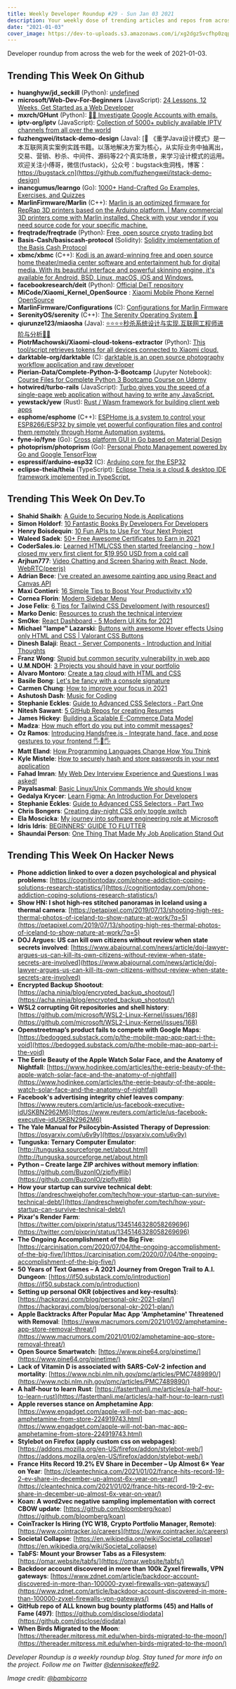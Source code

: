 ```yaml
---
title: Weekly Developer Roundup #29 - Sun Jan 03 2021
description: Your weekly dose of trending articles and repos from across the web!
date: "2021-01-03"
cover_image: https://dev-to-uploads.s3.amazonaws.com/i/xg2dgz5vcfhp0zqp92hk.png
---
```


Developer roundup from across the web for the week of 2021-01-03.

<Ad />

## Trending This Week On Github

- **huanghyw/jd_seckill** (Python): [undefined](https://github.com/huanghyw/jd_seckill)
- **microsoft/Web-Dev-For-Beginners** (JavaScript): [24 Lessons, 12 Weeks, Get Started as a Web Developer](https://github.com/microsoft/Web-Dev-For-Beginners)
- **mxrch/GHunt** (Python): [🕵️‍♂️ Investigate Google Accounts with emails.](https://github.com/mxrch/GHunt)
- **iptv-org/iptv** (JavaScript): [Collection of 5000+ publicly available IPTV channels from all over the world](https://github.com/iptv-org/iptv)
- **fuzhengwei/itstack-demo-design** (Java): [🎨 《重学Java设计模式》是一本互联网真实案例实践书籍。以落地解决方案为核心，从实际业务中抽离出，交易、营销、秒杀、中间件、源码等22个真实场景，来学习设计模式的运用。欢迎关注小傅哥，微信(fustack)，公众号：bugstack虫洞栈，博客：https://bugstack.cn](https://github.com/fuzhengwei/itstack-demo-design)
- **inancgumus/learngo** (Go): [1000+ Hand-Crafted Go Examples, Exercises, and Quizzes](https://github.com/inancgumus/learngo)
- **MarlinFirmware/Marlin** (C++): [Marlin is an optimized firmware for RepRap 3D printers based on the Arduino platform. | Many commercial 3D printers come with Marlin installed. Check with your vendor if you need source code for your specific machine.](https://github.com/MarlinFirmware/Marlin)
- **freqtrade/freqtrade** (Python): [Free, open source crypto trading bot](https://github.com/freqtrade/freqtrade)
- **Basis-Cash/basiscash-protocol** (Solidity): [Solidity implementation of the Basis Cash Protocol](https://github.com/Basis-Cash/basiscash-protocol)
- **xbmc/xbmc** (C++): [Kodi is an award-winning free and open source home theater/media center software and entertainment hub for digital media. With its beautiful interface and powerful skinning engine, it's available for Android, BSD, Linux, macOS, iOS and Windows.](https://github.com/xbmc/xbmc)
- **facebookresearch/deit** (Python): [Official DeiT repository](https://github.com/facebookresearch/deit)
- **MiCode/Xiaomi_Kernel_OpenSource** : [Xiaomi Mobile Phone Kernel OpenSource](https://github.com/MiCode/Xiaomi_Kernel_OpenSource)
- **MarlinFirmware/Configurations** (C): [Configurations for Marlin Firmware](https://github.com/MarlinFirmware/Configurations)
- **SerenityOS/serenity** (C++): [The Serenity Operating System 🐞](https://github.com/SerenityOS/serenity)
- **qiurunze123/miaosha** (Java): [⭐⭐⭐⭐秒杀系统设计与实现.互联网工程师进阶与分析🙋🐓](https://github.com/qiurunze123/miaosha)
- **PiotrMachowski/Xiaomi-cloud-tokens-extractor** (Python): [This tool/script retrieves tokens for all devices connected to Xiaomi cloud.](https://github.com/PiotrMachowski/Xiaomi-cloud-tokens-extractor)
- **darktable-org/darktable** (C): [darktable is an open source photography workflow application and raw developer](https://github.com/darktable-org/darktable)
- **Pierian-Data/Complete-Python-3-Bootcamp** (Jupyter Notebook): [Course Files for Complete Python 3 Bootcamp Course on Udemy](https://github.com/Pierian-Data/Complete-Python-3-Bootcamp)
- **hotwired/turbo-rails** (JavaScript): [Turbo gives you the speed of a single-page web application without having to write any JavaScript.](https://github.com/hotwired/turbo-rails)
- **yewstack/yew** (Rust): [Rust / Wasm framework for building client web apps](https://github.com/yewstack/yew)
- **esphome/esphome** (C++): [ESPHome is a system to control your ESP8266/ESP32 by simple yet powerful configuration files and control them remotely through Home Automation systems.](https://github.com/esphome/esphome)
- **fyne-io/fyne** (Go): [Cross platform GUI in Go based on Material Design](https://github.com/fyne-io/fyne)
- **photoprism/photoprism** (Go): [Personal Photo Management powered by Go and Google TensorFlow](https://github.com/photoprism/photoprism)
- **espressif/arduino-esp32** (C): [Arduino core for the ESP32](https://github.com/espressif/arduino-esp32)
- **eclipse-theia/theia** (TypeScript): [Eclipse Theia is a cloud & desktop IDE framework implemented in TypeScript.](https://github.com/eclipse-theia/theia)

<Ad />

## Trending This Week On Dev.To

- **Shahid Shaikh**: [A Guide to Securing Node.js Applications](https://dev.to/shaikhshahid/a-guide-to-securing-node-js-applications-4bcc)
- **Simon Holdorf**: [10 Fantastic Books By Developers For Developers](https://dev.to/simonholdorf/10-fantastic-books-by-developers-for-developers-3hgc)
- **Henry Boisdequin**: [10 Fun APIs to Use For Your Next Project](https://dev.to/hb/10-fun-apis-to-use-for-your-next-project-2lco)
- **Waleed Sadek**: [50+ Free Awesome Certificates to Earn in 2021](https://dev.to/panx/50-free-awesome-certificates-to-earn-in-2021-2l7g)
- **CoderSales.io**: [Learned HTML/CSS then started freelancing - how I closed my very first client for $19,950 USD from a cold call](https://dev.to/coder_sales/learned-html-css-then-started-freelancing-how-i-closed-my-very-first-client-for-19-950-usd-from-a-cold-call-3701)
- **Arjhun777**: [Video Chatting and Screen Sharing with React, Node, WebRTC(peerjs)](https://dev.to/arjhun777/video-chatting-and-screen-sharing-with-react-node-webrtc-peerjs-18fg)
- **Adrian Bece**: [I've created an awesome painting app using React and Canvas API](https://dev.to/adrianbdesigns/i-ve-created-an-awesome-painting-app-using-react-and-canvas-api-47o9)
- **Maxi Contieri**: [16 Simple Tips to Boost Your Productivity x10](https://dev.to/mcsee/16-simple-tips-to-boost-your-productivity-x10-1bf3)
- **Cornea Florin**: [Modern Sidebar Menu](https://dev.to/florincornea/modern-sidebar-menu-53o1)
- **Jose Felix**: [6 Tips for Tailwind CSS Development (with resources!)](https://dev.to/joserfelix/6-tips-for-tailwind-css-development-with-resources-33i4)
- **Marko Denic**: [Resources to crush the technical interview](https://dev.to/denicmarko/resources-to-crush-the-technical-interview-1fc4)
- **Sm0ke**: [React Dashboard - 5 Modern UI Kits for 2021](https://dev.to/sm0ke/react-dashboard-5-modern-ui-kits-for-2021-4jd5)
- **Michael "lampe" Lazarski**: [Buttons with awesome Hover effects Using only HTML and CSS | Valorant CSS Buttons](https://dev.to/lampewebdev/buttons-with-awesome-hover-effects-using-only-html-and-css-valorant-css-buttons-4icf)
- **Dinesh Balaji**: [React - Server Components - Introduction and Initial Thoughts](https://dev.to/sidthesloth92/react-server-components-initial-thoughts-3lml)
- **Franz Wong**: [Stupid but common security vulnerability in web app](https://dev.to/franzwong/stupid-but-common-security-vulnerability-in-web-app-24fd)
- **U.M.NDOH**: [3 Projects you should have in your portfolio](https://dev.to/donubwise/3-projects-you-should-have-in-your-portfolio-33e5)
- **Alvaro Montoro**: [Create a tag cloud with HTML and CSS](https://dev.to/alvaromontoro/create-a-tag-cloud-with-html-and-css-1e90)
- **Basile Bong**: [Let's be fancy with a console signature](https://dev.to/basilebong/let-s-be-fancy-with-a-console-signature-dad)
- **Carmen Chung**: [How to improve your focus in 2021](https://dev.to/carmenhchung/how-to-improve-your-focus-in-2021-1cce)
- **Ashutosh Dash**: [Music for Coding](https://dev.to/ashutoshdash1999/music-for-coding-a48)
- **Stephanie Eckles**: [Guide to Advanced CSS Selectors - Part One](https://dev.to/5t3ph/guide-to-advanced-css-selectors-part-one-3j51)
- **Nitesh Sawant**: [5 GitHub Repos for creating Resumes](https://dev.to/ns23/5-github-repos-for-creating-resumes-e3k)
- **James Hickey**: [Building a Scalable E-Commerce Data Model](https://dev.to/fabric_commerce/building-a-scalable-e-commerce-data-model-p9l)
- **Madza**: [How much effort do you put into commit messages?](https://dev.to/madza/how-much-effort-do-you-put-into-commit-messages-479g)
- **Oz Ramos**: [Introducing Handsfree.js - Integrate hand, face, and pose gestures to your frontend 🖐👀🖐](https://dev.to/midiblocks/introducing-handsfree-js-integrate-hand-face-and-pose-gestures-to-your-frontend-4g3p)
- **Matt Eland**: [How Programming Languages Change How You Think](https://dev.to/integerman/how-programming-languages-change-how-you-think-ok1)
- **Kyle Mistele**: [How to securely hash and store passwords in your next application](https://dev.to/kmistele/how-to-securely-hash-and-store-passwords-in-your-next-application-4e2f)
- **Fahad Imran**: [My Web Dev Interview Experience and Questions I was asked!](https://dev.to/codewithfahad/my-web-dev-interview-experience-and-questions-i-was-asked-5cg9)
- **Payalsasmal**: [Basic Linux/Unix Commands We should know](https://dev.to/payalsasmal/basic-linux-unix-commands-we-should-know-12f5)
- **Gedalya Krycer**: [Learn Figma: An Introduction For Developers](https://dev.to/gedalyakrycer/learn-figma-an-introduction-for-developers-54e3)
- **Stephanie Eckles**: [Guide to Advanced CSS Selectors - Part Two](https://dev.to/5t3ph/guide-to-advanced-css-selectors-part-two-1300)
- **Chris Bongers**: [Creating day-night CSS only toggle switch](https://dev.to/dailydevtips1/creating-day-night-css-only-toggle-switch-4p19)
- **Ela Moscicka**: [My journey into software engineering role at Microsoft](https://dev.to/elamoscicka/my-journey-into-software-engineering-role-at-microsoft-35o3)
- **Idris Idris**: [BEGINNERS' GUIDE TO FLUTTER](https://dev.to/idrisadeyemi01/beginners-guide-to-flutter-16de)
- **Shaundai Person**: [One Thing That Made My Job Application Stand Out](https://dev.to/shaundai/one-thing-that-made-my-job-application-stand-out-3dik)

<Ad />

## Trending This Week On Hacker News

- **Phone addiction linked to over a dozen psychological and physical problems**: [https://cognitiontoday.com/phone-addiction-coping-solutions-research-statistics/](https://cognitiontoday.com/phone-addiction-coping-solutions-research-statistics/)
- **Show HN: I shot high-res stitched panoramas in Iceland using a thermal camera**: [https://petapixel.com/2019/07/13/shooting-high-res-thermal-photos-of-iceland-to-show-nature-at-work/?q=5](https://petapixel.com/2019/07/13/shooting-high-res-thermal-photos-of-iceland-to-show-nature-at-work/?q=5)
- **DOJ Argues: US can kill own citizens without review when state secrets involved**: [https://www.abajournal.com/news/article/doj-lawyer-argues-us-can-kill-its-own-citizens-without-review-when-state-secrets-are-involved](https://www.abajournal.com/news/article/doj-lawyer-argues-us-can-kill-its-own-citizens-without-review-when-state-secrets-are-involved)
- **Encrypted Backup Shootout**: [https://acha.ninja/blog/encrypted_backup_shootout/](https://acha.ninja/blog/encrypted_backup_shootout/)
- **WSL2 corrupting Git repositories and shell history**: [https://github.com/microsoft/WSL2-Linux-Kernel/issues/168](https://github.com/microsoft/WSL2-Linux-Kernel/issues/168)
- **Openstreetmap’s product fails to compete with Google Maps**: [https://bedogged.substack.com/p/the-mobile-map-app-part-i-the-void](https://bedogged.substack.com/p/the-mobile-map-app-part-i-the-void)
- **The Eerie Beauty of the Apple Watch Solar Face, and the Anatomy of Nightfall**: [https://www.hodinkee.com/articles/the-eerie-beauty-of-the-apple-watch-solar-face-and-the-anatomy-of-nightfall](https://www.hodinkee.com/articles/the-eerie-beauty-of-the-apple-watch-solar-face-and-the-anatomy-of-nightfall)
- **Facebook's advertising integrity chief leaves company**: [https://www.reuters.com/article/us-facebook-executive-idUSKBN2962M6](https://www.reuters.com/article/us-facebook-executive-idUSKBN2962M6)
- **The Yale Manual for Psilocybin-Assisted Therapy of Depression**: [https://psyarxiv.com/u6v9y](https://psyarxiv.com/u6v9y)
- **Tunguska: Ternary Computer Emulator**: [http://tunguska.sourceforge.net/about.html](http://tunguska.sourceforge.net/about.html)
- **Python – Create large ZIP archives without memory inflation**: [https://github.com/BuzonIO/zipfly#lib](https://github.com/BuzonIO/zipfly#lib)
- **How your startup can survive technical debt**: [https://andreschweighofer.com/tech/how-your-startup-can-survive-technical-debt/](https://andreschweighofer.com/tech/how-your-startup-can-survive-technical-debt/)
- **Pixar's Render Farm**: [https://twitter.com/pixprin/status/1345146328058269696](https://twitter.com/pixprin/status/1345146328058269696)
- **The Ongoing Accomplishment of the Big Five**: [https://carcinisation.com/2020/07/04/the-ongoing-accomplishment-of-the-big-five/](https://carcinisation.com/2020/07/04/the-ongoing-accomplishment-of-the-big-five/)
- **50 Years of Text Games – A 2021 Journey from Oregon Trail to A.I. Dungeon**: [https://if50.substack.com/p/introduction](https://if50.substack.com/p/introduction)
- **Setting up personal OKR (objectives and key-results)**: [https://hackpravj.com/blog/personal-okr-2021-plan/](https://hackpravj.com/blog/personal-okr-2021-plan/)
- **Apple Backtracks After Popular Mac App 'Amphetamine' Threatened with Removal**: [https://www.macrumors.com/2021/01/02/amphetamine-app-store-removal-threat/](https://www.macrumors.com/2021/01/02/amphetamine-app-store-removal-threat/)
- **Open Source Smartwatch**: [https://www.pine64.org/pinetime/](https://www.pine64.org/pinetime/)
- **Lack of Vitamin D is associated with SARS-CoV-2 infection and mortality**: [https://www.ncbi.nlm.nih.gov/pmc/articles/PMC7489890/](https://www.ncbi.nlm.nih.gov/pmc/articles/PMC7489890/)
- **A half-hour to learn Rust**: [https://fasterthanli.me/articles/a-half-hour-to-learn-rust](https://fasterthanli.me/articles/a-half-hour-to-learn-rust)
- **Apple reverses stance on Amphetamine App**: [https://www.engadget.com/apple-will-not-ban-mac-app-amphetamine-from-store-224919743.html](https://www.engadget.com/apple-will-not-ban-mac-app-amphetamine-from-store-224919743.html)
- **Stylebot on Firefox (apply custom css on webpages)**: [https://addons.mozilla.org/en-US/firefox/addon/stylebot-web/](https://addons.mozilla.org/en-US/firefox/addon/stylebot-web/)
- **France Hits Record 19.2% EV Share in December – Up Almost 6× Year on Year**: [https://cleantechnica.com/2021/01/02/france-hits-record-19-2-ev-share-in-december-up-almost-6x-year-on-year/](https://cleantechnica.com/2021/01/02/france-hits-record-19-2-ev-share-in-december-up-almost-6x-year-on-year/)
- **Koan: A word2vec negative sampling implementation with correct CBOW update**: [https://github.com/bloomberg/koan](https://github.com/bloomberg/koan)
- **CoinTracker Is Hiring (YC W18, Crypto Portfolio Manager, Remote)**: [https://www.cointracker.io/careers](https://www.cointracker.io/careers)
- **Societal Collapse**: [https://en.wikipedia.org/wiki/Societal_collapse](https://en.wikipedia.org/wiki/Societal_collapse)
- **TabFS: Mount your Browser Tabs as a Filesystem**: [https://omar.website/tabfs/](https://omar.website/tabfs/)
- **Backdoor account discovered in more than 100k Zyxel firewalls, VPN gateways**: [https://www.zdnet.com/article/backdoor-account-discovered-in-more-than-100000-zyxel-firewalls-vpn-gateways/](https://www.zdnet.com/article/backdoor-account-discovered-in-more-than-100000-zyxel-firewalls-vpn-gateways/)
- **GitHub repo of ALL known bug bounty platforms (45) and Halls of Fame (497)**: [https://github.com/disclose/diodata](https://github.com/disclose/diodata)
- **When Birds Migrated to the Moon**: [https://thereader.mitpress.mit.edu/when-birds-migrated-to-the-moon/](https://thereader.mitpress.mit.edu/when-birds-migrated-to-the-moon/)

_Developer Roundup is a weekly roundup blog. Stay tuned for more info on the project. Follow me on Twitter [@dennisokeeffe92](https://twitter.com/dennisokeeffe92)._

_Image credit: [@bambicorro](https://unsplash.com/@bambicorro)_